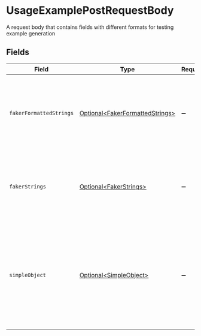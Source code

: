 # UsageExamplePostRequestBody

A request body that contains fields with different formats for testing example generation


## Fields

| Field                                                                                                                                                          | Type                                                                                                                                                           | Required                                                                                                                                                       | Description                                                                                                                                                    |
| -------------------------------------------------------------------------------------------------------------------------------------------------------------- | -------------------------------------------------------------------------------------------------------------------------------------------------------------- | -------------------------------------------------------------------------------------------------------------------------------------------------------------- | -------------------------------------------------------------------------------------------------------------------------------------------------------------- |
| `fakerFormattedStrings`                                                                                                                                        | [Optional\<FakerFormattedStrings>](../../models/shared/FakerFormattedStrings.md)                                                                               | :heavy_minus_sign:                                                                                                                                             | A set of strings with format values that lead to relevant examples being generated for them                                                                    |
| `fakerStrings`                                                                                                                                                 | [Optional\<FakerStrings>](../../models/shared/FakerStrings.md)                                                                                                 | :heavy_minus_sign:                                                                                                                                             | A set of strings with fieldnames that lead to relevant examples being generated for them                                                                       |
| `simpleObject`                                                                                                                                                 | [Optional\<SimpleObject>](../../models/shared/SimpleObject.md)                                                                                                 | :heavy_minus_sign:                                                                                                                                             | A simple object that uses all our supported primitive types and enums and has optional properties.<br/><br/>[A link to the external docs.](https://speakeasy.com/docs) |